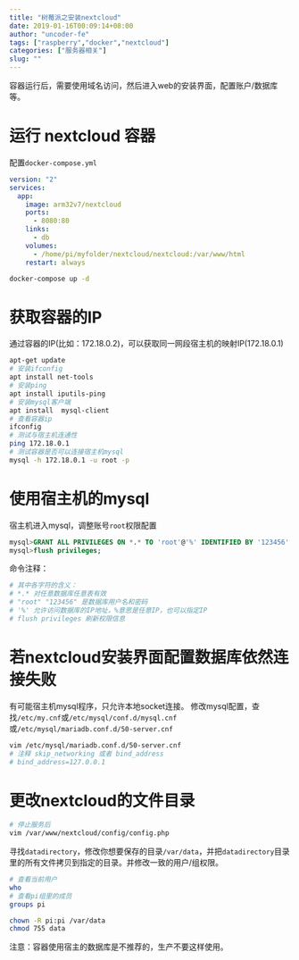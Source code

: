 ```yaml
---
title: "树莓派之安装nextcloud"
date: 2019-01-16T00:09:14+08:00
author: "uncoder-fe"
tags: ["raspberry","docker","nextcloud"]
categories: ["服务器相关"]
slug: ""
---
```


容器运行后，需要使用域名访问，然后进入web的安装界面，配置账户/数据库等。

<!--more-->

# 运行 nextcloud 容器

配置`docker-compose.yml`

```yml
version: "2"
services:
  app:
    image: arm32v7/nextcloud
    ports:
      - 8080:80
    links:
      - db
    volumes:
      - /home/pi/myfolder/nextcloud/nextcloud:/var/www/html
    restart: always
```

```bash
docker-compose up -d
```

# 获取容器的IP

通过容器的IP(比如：172.18.0.2)，可以获取同一网段宿主机的映射IP(172.18.0.1)

```bash
apt-get update
# 安装ifconfig
apt install net-tools
# 安装ping
apt install iputils-ping
# 安装mysql客户端
apt install  mysql-client
# 查看容器ip
ifconfig
# 测试与宿主机连通性
ping 172.18.0.1
# 测试容器是否可以连接宿主机mysql
mysql -h 172.18.0.1 -u root -p
```

# 使用宿主机的mysql

宿主机进入mysql，调整账号`root`权限配置

```sql
mysql>GRANT ALL PRIVILEGES ON *.* TO 'root'@'%' IDENTIFIED BY '123456' WITH GRANT OPTION;
mysql>flush privileges;
```

命令注释：

```bash
# 其中各字符的含义：
# *.* 对任意数据库任意表有效
# "root" "123456" 是数据库用户名和密码
# '%' 允许访问数据库的IP地址，%意思是任意IP，也可以指定IP
# flush privileges 刷新权限信息
```

# 若nextcloud安装界面配置数据库依然连接失败

有可能宿主机mysql程序，只允许本地socket连接。
修改mysql配置，查找`/etc/my.cnf`或`/etc/mysql/conf.d/mysql.cnf`或`/etc/mysql/mariadb.conf.d/50-server.cnf`

```bash
vim /etc/mysql/mariadb.conf.d/50-server.cnf
# 注释 skip_networking 或者 bind_address
# bind_address=127.0.0.1
```
# 更改nextcloud的文件目录

```bash
# 停止服务后
vim /var/www/nextcloud/config/config.php
```
寻找`datadirectory`，修改你想要保存的目录`/var/data`，并把`datadirectory`目录里的所有文件拷贝到指定的目录。并修改一致的用户/组权限。

```bash
# 查看当前用户
who
# 查看pi组里的成员
groups pi

chown -R pi:pi /var/data
chmod 755 data
```

注意：容器使用宿主的数据库是不推荐的，生产不要这样使用。